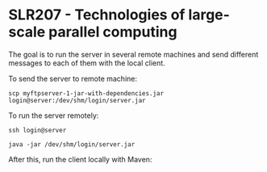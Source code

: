 # SLR207 - Technologies of large-scale parallel computing

The goal is to run the server in several remote machines and send different messages to each of them with the local client.

To send the server to remote machine:

` scp myftpserver-1-jar-with-dependencies.jar login@server:/dev/shm/login/server.jar `

To run the server remotely:

` ssh login@server `

` java -jar /dev/shm/login/server.jar `

After this, run the client locally with Maven:



